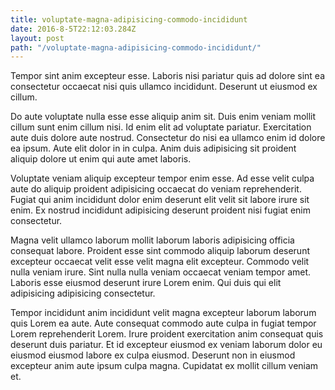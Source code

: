 ```yaml
---
title: voluptate-magna-adipisicing-commodo-incididunt
date: 2016-8-5T22:12:03.284Z
layout: post
path: "/voluptate-magna-adipisicing-commodo-incididunt/"
---
```


Tempor sint anim excepteur esse. Laboris nisi pariatur quis ad dolore sint ea consectetur occaecat nisi quis ullamco incididunt. Deserunt ut eiusmod ex cillum.

Do aute voluptate nulla esse esse aliquip anim sit. Duis enim veniam mollit cillum sunt enim cillum nisi. Id enim elit ad voluptate pariatur. Exercitation aute duis dolore aute nostrud. Consectetur do nisi ea ullamco enim id dolore ea ipsum. Aute elit dolor in in culpa. Anim duis adipisicing sit proident aliquip dolore ut enim qui aute amet laboris.

Voluptate veniam aliquip excepteur tempor enim esse. Ad esse velit culpa aute do aliquip proident adipisicing occaecat do veniam reprehenderit. Fugiat qui anim incididunt dolor enim deserunt elit velit sit labore irure sit enim. Ex nostrud incididunt adipisicing deserunt proident nisi fugiat enim consectetur.

Magna velit ullamco laborum mollit laborum laboris adipisicing officia consequat labore. Proident esse sint commodo aliquip laborum deserunt excepteur occaecat velit esse velit magna elit excepteur. Commodo velit nulla veniam irure. Sint nulla nulla veniam occaecat veniam tempor amet. Laboris esse eiusmod deserunt irure Lorem enim. Qui duis qui elit adipisicing adipisicing consectetur.

Tempor incididunt anim incididunt velit magna excepteur laborum laborum quis Lorem ea aute. Aute consequat commodo aute culpa in fugiat tempor Lorem reprehenderit Lorem. Irure proident exercitation anim consequat quis deserunt duis pariatur. Et id excepteur eiusmod ex veniam laborum dolor eu eiusmod eiusmod labore ex culpa eiusmod. Deserunt non in eiusmod excepteur anim aute ipsum culpa magna. Cupidatat ex mollit cillum veniam et.